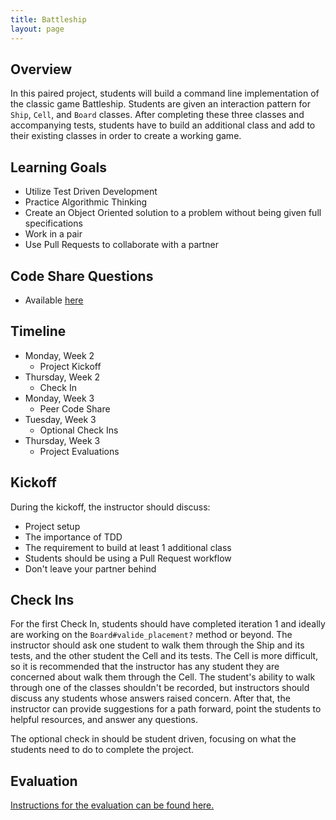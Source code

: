 ```yaml
---
title: Battleship
layout: page
---
```


## Overview

In this paired project, students will build a command line implementation of the classic game Battleship. Students are given an interaction pattern for `Ship`, `Cell`, and `Board` classes. After completing these three classes and accompanying tests, students have to build an additional class and add to their existing classes in order to create a working game.

## Learning Goals

* Utilize Test Driven Development
* Practice Algorithmic Thinking
* Create an Object Oriented solution to a problem without being given full specifications
* Work in a pair
* Use Pull Requests to collaborate with a partner

## Code Share Questions

* Available [here](/module1/projects/battleship/code_share.html)

## Timeline

* Monday, Week 2
  * Project Kickoff
* Thursday, Week 2
  * Check In
* Monday, Week 3
  * Peer Code Share
* Tuesday, Week 3
  * Optional Check Ins
* Thursday, Week 3
  * Project Evaluations

## Kickoff

During the kickoff, the instructor should discuss:

* Project setup
* The importance of TDD
* The requirement to build at least 1 additional class
* Students should be using a Pull Request workflow
* Don't leave your partner behind

## Check Ins

For the first Check In, students should have completed iteration 1 and ideally are working on the `Board#valide_placement?` method or beyond. The instructor should ask one student to walk them through the Ship and its tests, and the other student the Cell and its tests. The Cell is more difficult, so it is recommended that the instructor has any student they are concerned about walk them through the Cell. The student's ability to walk through one of the classes shouldn't be recorded, but instructors should discuss any students whose answers raised concern. After that, the instructor can provide suggestions for a path forward, point the students to helpful resources, and answer any questions.

The optional check in should be student driven, focusing on what the students need to do to complete the project.

## Evaluation

[Instructions for the evaluation can be found here.](/module1/projects/battleship/evaluation.html)
